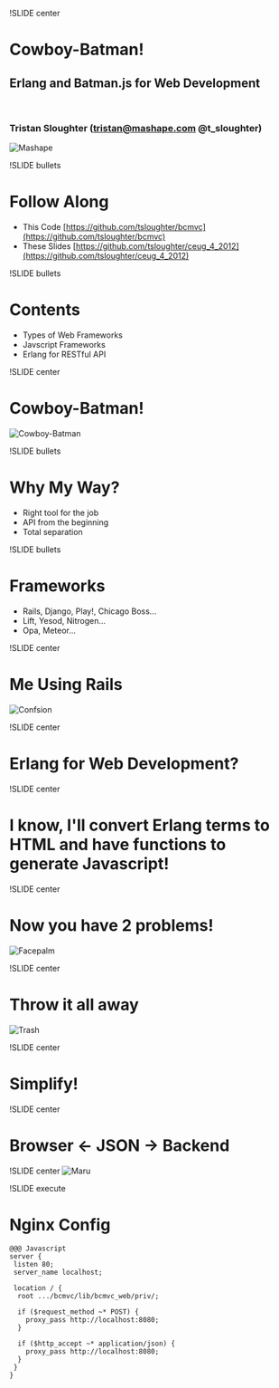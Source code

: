 !SLIDE center
# Cowboy-Batman! #
## Erlang and Batman.js for Web Development  
<br />  

### Tristan Sloughter (tristan@mashape.com @t_sloughter)

![Mashape](mashape-logo.png)

!SLIDE bullets
# Follow Along #

* This Code [https://github.com/tsloughter/bcmvc](https://github.com/tsloughter/bcmvc)
* These Slides [https://github.com/tsloughter/ceug_4_2012](https://github.com/tsloughter/ceug_4_2012)

!SLIDE bullets 
# Contents #

* Types of Web Frameworks
* Javscript Frameworks
* Erlang for RESTful API

!SLIDE center
# Cowboy-Batman! #
![Cowboy-Batman](cowboy-batman.jpg)

!SLIDE bullets 
#  Why My Way? #

* Right tool for the job
* API from the beginning 
* Total separation

!SLIDE bullets 
# Frameworks #

* Rails, Django, Play!, Chicago Boss...
* Lift, Yesod, Nitrogen...
* Opa, Meteor...

!SLIDE center
# Me Using Rails #
![Confsion](confused.jpg)

!SLIDE center
# Erlang for Web Development? #

!SLIDE center
# I know, I'll convert Erlang terms to HTML and have functions to generate Javascript! #

!SLIDE center
# Now you have 2 problems! #
![Facepalm](facepalm.jpg)

!SLIDE center
# Throw it all away #

![Trash](trash.jpg)

!SLIDE center
# Simplify! #

!SLIDE center
# Browser \<- JSON -> Backend #

!SLIDE center
![Maru](maru_v1.png)

!SLIDE execute
# Nginx Config #
    @@@ Javascript
    server {
     listen 80;
     server_name localhost;
    
     location / {
      root .../bcmvc/lib/bcmvc_web/priv/;
    
      if ($request_method ~* POST) {
        proxy_pass http://localhost:8080;
      }
    
      if ($http_accept ~* application/json) {
        proxy_pass http://localhost:8080;
      }
     }
    }
